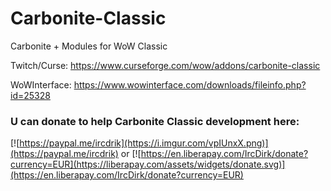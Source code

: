 # Carbonite-Classic
Carbonite + Modules for WoW Classic

Twitch/Curse: https://www.curseforge.com/wow/addons/carbonite-classic

WoWInterface: https://www.wowinterface.com/downloads/fileinfo.php?id=25328

### U can donate to help Carbonite Classic development here:

[![https://paypal.me/ircdrik](https://i.imgur.com/vpIUnxX.png)](https://paypal.me/ircdrik) or [![https://en.liberapay.com/IrcDirk/donate?currency=EUR](https://liberapay.com/assets/widgets/donate.svg)](https://en.liberapay.com/IrcDirk/donate?currency=EUR)

